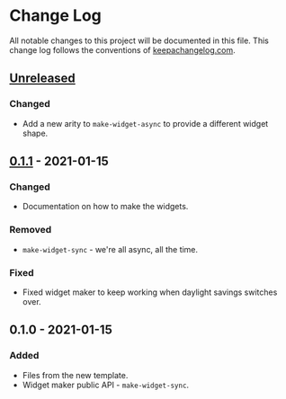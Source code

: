 # Change Log
All notable changes to this project will be documented in this file. This change log follows the conventions of [keepachangelog.com](http://keepachangelog.com/).

## [Unreleased]
### Changed
- Add a new arity to `make-widget-async` to provide a different widget shape.

## [0.1.1] - 2021-01-15
### Changed
- Documentation on how to make the widgets.

### Removed
- `make-widget-sync` - we're all async, all the time.

### Fixed
- Fixed widget maker to keep working when daylight savings switches over.

## 0.1.0 - 2021-01-15
### Added
- Files from the new template.
- Widget maker public API - `make-widget-sync`.

[Unreleased]: https://github.com/your-name/clojmarkdown/compare/0.1.1...HEAD
[0.1.1]: https://github.com/your-name/clojmarkdown/compare/0.1.0...0.1.1
